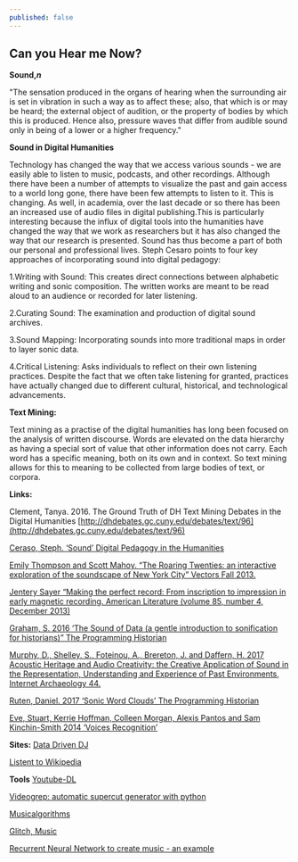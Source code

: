 ```yaml
---
published: false
---
```

## Can you Hear me Now?

**Sound,_n_**

"The sensation produced in the organs of hearing when the surrounding air is set in vibration in such a way as to affect these; also, that which is or may be heard; the external object of audition, or the property of bodies by which this is produced. Hence also, pressure waves that differ from audible sound only in being of a lower or a higher frequency."

**Sound in Digital Humanities**

Technology has changed the way that we access various sounds - we are easily able to listen to music, podcasts, and other recordings. Although there have been a number of attempts to visualize the past and gain access to a world long gone, there have been few attempts to listen to it. This is changing. As well, in academia, over the last decade or so there has been an increased use of audio files in digital publishing.This is particularly interesting because the influx of digital tools into the humanities have changed the way that we work as researchers but it has also changed the way that our research is presented. Sound has thus become a part of both our personal and professional lives. Steph Cesaro points to four key approaches of incorporating sound into digital pedagogy:

1.Writing with Sound: This creates direct connections between alphabetic writing and sonic composition. The written works are meant to be read aloud to an audience or recorded for later listening.

2.Curating Sound: The examination and production of digital sound archives. 

3.Sound Mapping: Incorporating sounds into more traditional maps in order to layer sonic data.

4.Critical Listening: Asks individuals to reflect on their own listening practices. Despite the fact that we often take listening for granted, practices have actually changed due to different cultural, historical, and technological advancements.

**Text Mining:**

Text mining as a practise of the digital humanities has long been focused on the analysis of written discourse. Words are elevated on the data hierarchy as having a special sort of value that other information does not carry. Each word has a specific meaning, both on its own and in context. So text mining allows for this to meaning to be collected from large bodies of text, or corpora.

**Links:**

Clement, Tanya. 2016. The Ground Truth of DH Text Mining Debates in the Digital Humanities [http://dhdebates.gc.cuny.edu/debates/text/96](http://dhdebates.gc.cuny.edu/debates/text/96)

[Ceraso, Steph. ‘Sound’ Digital Pedagogy in the Humanities](https://digitalpedagogy.mla.hcommons.org/keywords/sound/)

[Emily Thompson and Scott Mahoy. “The Roaring Twenties: an interactive exploration of the soundscape of New York City” Vectors Fall 2013.](http://vectors.usc.edu/projects/index.php?project=98&thread=AuthorsStatement)
 
[Jentery Sayer “Making the perfect record: From inscription to impression in early magnetic recording. American Literature (volume 85, number 4, December 2013)](http://scalar.usc.edu/maker/record/index)

[Graham, S. 2016 ‘The Sound of Data (a gentle introduction to sonification for historians)” The Programming Historian](https://programminghistorian.org/lessons/sonification) 

[Murphy, D., Shelley, S., Foteinou, A., Brereton, J. and Daffern, H. 2017 Acoustic Heritage and Audio Creativity: the Creative Application of Sound in the Representation, Understanding and Experience of Past Environments, Internet Archaeology 44.](https://doi.org/10.11141/ia.44.12)

[Ruten, Daniel. 2017 ‘Sonic Word Clouds’ The Programming Historian](https://programminghistorian.org/posts/sonic-word-clouds)

[Eve, Stuart, Kerrie Hoffman, Colleen Morgan, Alexis Pantos and Sam Kinchin-Smith 2014 ‘Voices Recognition’](http://www.heritagejam.org/jam-day-entries/2014/7/12/voices-recognition-stuart-eve-kerrie-hoffman-colleen-morgan-alexis-pantos-and-sam-kinchin-smith)

**Sites:**
[Data Driven DJ](https://datadrivendj.com/)

[Listent to Wikipedia](http://listen.hatnote.com/)

**Tools**
[Youtube-DL]( https://rg3.github.io/youtube-dl/)

[Videogrep: automatic supercut generator with python](http://lav.io/2014/06/videogrep-automatic-supercuts-with-python/)

[Musicalgorithms]( http://www.musicalgorithms.org/3.2/)

[Glitch, Music](https://glitch.com/music) 

[Recurrent Neural Network to create music - an example](https://electricarchaeology.ca/2016/02/18/mancis-the-poet-or-what-you-get-when-you-feed-cape-breton-fiddle-tunes-into-a-recurrent-neural-network/)


